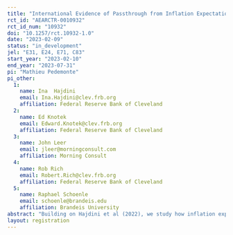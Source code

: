 ```yaml
---
title: "International Evidence of Passthrough from Inflation Expectations to Income Growth Expectations"
rct_id: "AEARCTR-0010932"
rct_id_num: "10932"
doi: "10.1257/rct.10932-1.0"
date: "2023-02-09"
status: "in_development"
jel: "E31, E24, E71, C83"
start_year: "2023-02-10"
end_year: "2023-07-31"
pi: "Mathieu Pedemonte"
pi_other:
  1:
    name: Ina  Hajdini
    email: Ina.Hajdini@clev.frb.org
    affiliation: Federal Reserve Bank of Cleveland
  2:
    name: Ed Knotek
    email: Edward.Knotek@clev.frb.org
    affiliation: Federal Reserve Bank of Cleveland
  3:
    name: John Leer
    email: jleer@morningconsult.com
    affiliation: Morning Consult
  4:
    name: Rob Rich
    email: Robert.Rich@clev.frb.org
    affiliation: Federal Reserve Bank of Cleveland
  5:
    name: Raphael Schoenle
    email: schoenle@brandeis.edu
    affiliation: Brandeis University
abstract: "Building on Hajdini et al (2022), we study how inflation expectations and income growth expectations are related using exogenous variation in inflation expectations. We exploit evidence for a panel of countries to understand how institutional and historical context affect the degree of passthrough from inflation expectations to income growth expectations. "
layout: registration
---
```



